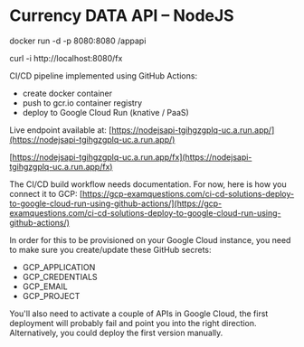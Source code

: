 # Currency DATA API – NodeJS

docker run -d -p 8080:8080 /appapi

curl -i http://localhost:8080/fx

CI/CD pipeline implemented using GitHub Actions:

* create docker container
* push to gcr.io container registry
* deploy to Google Cloud Run (knative / PaaS)

Live endpoint available at: [https://nodejsapi-tgihgzgplq-uc.a.run.app/](https://nodejsapi-tgihgzgplq-uc.a.run.app/)

[https://nodejsapi-tgihgzgplq-uc.a.run.app/fx](https://nodejsapi-tgihgzgplq-uc.a.run.app/fx)


The CI/CD build workflow needs documentation. For now, here is how you connect it to GCP: [https://gcp-examquestions.com/ci-cd-solutions-deploy-to-google-cloud-run-using-github-actions/](https://gcp-examquestions.com/ci-cd-solutions-deploy-to-google-cloud-run-using-github-actions/)

In order for this to be provisioned on your Google Cloud instance, you need to make sure you create/update these GitHub secrets:

* GCP_APPLICATION
* GCP_CREDENTIALS
* GCP_EMAIL 
* GCP_PROJECT

You'll also need to activate a couple of APIs in Google Cloud, the first deployment will probably fail and point you into the right direction. Alternatively, you could deploy the first version manually.
